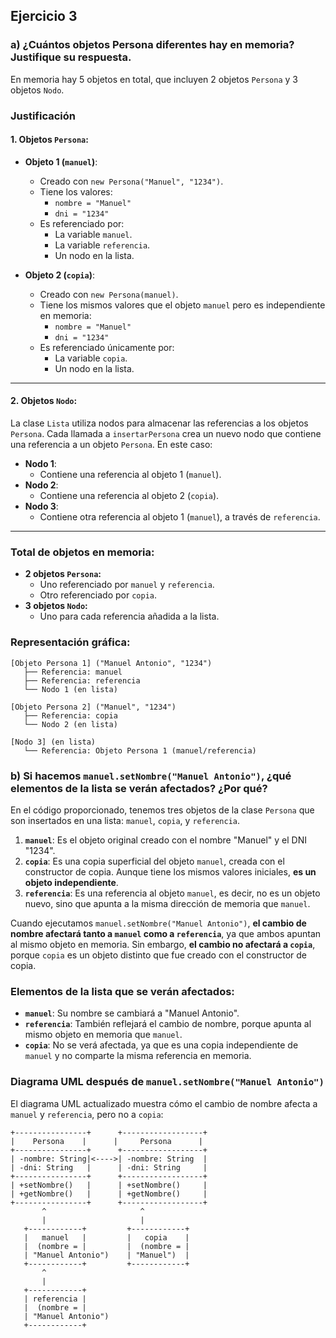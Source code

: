 ## Ejercicio 3
### a) ¿Cuántos objetos Persona diferentes hay en memoria? Justifique su respuesta.

En memoria hay 5 objetos en total, que incluyen 2 objetos `Persona` y 3 objetos `Nodo`.



### Justificación

#### 1. **Objetos `Persona`:**
- **Objeto 1 (`manuel`)**:
  - Creado con `new Persona("Manuel", "1234")`.
  - Tiene los valores:
    - `nombre = "Manuel"`
    - `dni = "1234"`
  - Es referenciado por:
    - La variable `manuel`.
    - La variable `referencia`.
    - Un nodo en la lista.

- **Objeto 2 (`copia`)**:
  - Creado con `new Persona(manuel)`.
  - Tiene los mismos valores que el objeto `manuel` pero es independiente en memoria:
    - `nombre = "Manuel"`
    - `dni = "1234"`
  - Es referenciado únicamente por:
    - La variable `copia`.
    - Un nodo en la lista.

---

#### 2. **Objetos `Nodo`:**
La clase `Lista` utiliza nodos para almacenar las referencias a los objetos `Persona`. Cada llamada a `insertarPersona` crea un nuevo nodo que contiene una referencia a un objeto `Persona`. En este caso:

- **Nodo 1**:
  - Contiene una referencia al objeto 1 (`manuel`).
- **Nodo 2**:
  - Contiene una referencia al objeto 2 (`copia`).
- **Nodo 3**:
  - Contiene otra referencia al objeto 1 (`manuel`), a través de `referencia`.

---

### Total de objetos en memoria:

- **2 objetos `Persona`:**
  - Uno referenciado por `manuel` y `referencia`.
  - Otro referenciado por `copia`.
- **3 objetos `Nodo`:**
  - Uno para cada referencia añadida a la lista.


### Representación gráfica:
```plaintext
[Objeto Persona 1] ("Manuel Antonio", "1234")
   ├── Referencia: manuel
   ├── Referencia: referencia
   └── Nodo 1 (en lista)

[Objeto Persona 2] ("Manuel", "1234")
   ├── Referencia: copia
   └── Nodo 2 (en lista)

[Nodo 3] (en lista)
   └── Referencia: Objeto Persona 1 (manuel/referencia)
``````



### b) Si hacemos `manuel.setNombre("Manuel Antonio")`, ¿qué elementos de la lista se verán afectados? ¿Por qué?

En el código proporcionado, tenemos tres objetos de la clase `Persona` que son insertados en una lista: `manuel`, `copia`, y `referencia`.

1. **`manuel`**: Es el objeto original creado con el nombre "Manuel" y el DNI "1234".
2. **`copia`**: Es una copia superficial del objeto `manuel`, creada con el constructor de copia. Aunque tiene los mismos valores iniciales, **es un objeto independiente**.
3. **`referencia`**: Es una referencia al objeto `manuel`, es decir, no es un objeto nuevo, sino que apunta a la misma dirección de memoria que `manuel`.

Cuando ejecutamos `manuel.setNombre("Manuel Antonio")`, **el cambio de nombre afectará tanto a `manuel` como a `referencia`**, ya que ambos apuntan al mismo objeto en memoria. Sin embargo, **el cambio no afectará a `copia`**, porque `copia` es un objeto distinto que fue creado con el constructor de copia.

### Elementos de la lista que se verán afectados:

- **`manuel`**: Su nombre se cambiará a "Manuel Antonio".
- **`referencia`**: También reflejará el cambio de nombre, porque apunta al mismo objeto en memoria que `manuel`.
- **`copia`**: No se verá afectada, ya que es una copia independiente de `manuel` y no comparte la misma referencia en memoria.

### Diagrama UML después de `manuel.setNombre("Manuel Antonio")`

El diagrama UML actualizado muestra cómo el cambio de nombre afecta a `manuel` y `referencia`, pero no a `copia`:

```plaintext
+----------------+      +------------------+
|    Persona    |      |     Persona      |
+----------------+      +------------------+
| -nombre: String|<---->| -nombre: String  |
| -dni: String   |      | -dni: String     |
+----------------+      +------------------+
| +setNombre()   |      | +setNombre()     |
| +getNombre()   |      | +getNombre()     |
+----------------+      +------------------+
       ^                     ^
       |                     |
   +------------+         +------------+
   |   manuel   |         |   copia    |
   |  (nombre = |         |  (nombre = |
   | "Manuel Antonio")    | "Manuel")  |
   +------------+         +------------+
       ^                    
       |   
   +------------+     
   | referencia |     
   |  (nombre = |    
   | "Manuel Antonio")     
   +------------+
